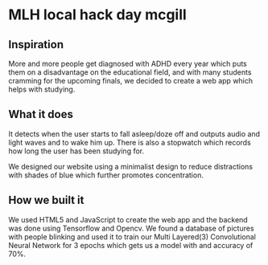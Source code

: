 # MLH local hack day mcgill

## Inspiration
More and more people get diagnosed with ADHD every year which puts them on a disadvantage on the educational field, and with many students cramming for the upcoming finals, we decided to create a web app which helps with studying.

## What it does
It detects when the user starts to fall asleep/doze off and outputs audio and light waves and to wake him up. There is also a stopwatch which records how long the user has been studying for.

We designed our website using a minimalist design to reduce distractions with shades of blue which further promotes concentration.

## How we built it
We used HTML5 and JavaScript to create the web app and the backend was done using Tensorflow and Opencv. We found a database of pictures with people blinking and used it to train our Multi Layered(3) Convolutional Neural Network for 3 epochs which gets us a model with and accuracy of 70%.


